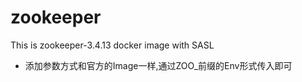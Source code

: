 # zookeeper
This is zookeeper-3.4.13 docker image with SASL

+ 添加参数方式和官方的Image一样,通过ZOO_前缀的Env形式传入即可
